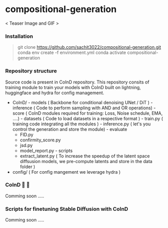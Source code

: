 # compositional-generation
< Teaser Image and GIF >  

### Installation
> git clone https://github.com/sachit3022/compositional-generation.git
> conda env create -f environment.yml
> conda activate compositional-generation

### Repository structure
Source code is present in CoInD repository. This repository consits of training module to train your models with CoInD built on lightning, huggingface and hydra for config management. 
  -  CoInD/
    - models ( Backbone for conditional denoising UNet / DiT ) 
    - inference ( Code to perform sampling with AND and OR operations)
    - score ( CoInD modules required for training: Loss, Noise schedule, EMA, ....)
    - datasets ( Code to load datasets in a respective format )
    - train.py ( training code integrating all the modules )
    - inference.py ( let's you control the generation and store the module)
    - evaluate
        - FID.py
        - confirmity_score.py
        - jsd.py
        - model_report.py
    - scripts
        - extract_latent.py ( To increase the speedup of the latent space diffsusion models, we pre-compute latents and store in the data folder )
  - config/ ( For config mangement we leverage hydra )

### CoInD 🤝 🤗

Comming soon ..... 

### Scripts for finetuning Stable Diffusion with CoInD

Comming soon ..... 